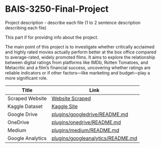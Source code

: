 # BAIS-3250-Final-Project

Project description - describe each file (1 to 2 sentence description describing each file)

This part if for providng info about the project. 

The main point of this project is to investigate whether critically acclaimed and highly rated movies actually perform better at the box office compared to average-rated, widely promoted films. It aims to explore the relationship between digital ratings from platforms like IMDb, Rotten Tomatoes, and Metacritic and a film’s financial success, uncovering whether ratings are reliable indicators or if other factors—like marketing and budget—play a more significant role.

| Title | Link |
| ------ | ------ |
| Scraped Website | [Website Scraped][PlDb] |
| Kaggle Dataset | [Kaggle Site][PlGh] |
| Google Drive | [plugins/googledrive/README.md][PlGd] |
| OneDrive | [plugins/onedrive/README.md][PlOd] |
| Medium | [plugins/medium/README.md][PlMe] |
| Google Analytics | [plugins/googleanalytics/README.md][PlGa] |

   [PlDb]: <https://www.movierankings.net/README.md>
   [PlGh]: <https://www.kaggle.com/datasets/dahvid/movie-budgets-and-revenues/README.md>
   [PlGd]: <https://github.com/joemccann/dillinger/tree/master/plugins/googledrive/README.md>
   [PlOd]: <https://github.com/joemccann/dillinger/tree/master/plugins/onedrive/README.md>
   [PlMe]: <https://github.com/joemccann/dillinger/tree/master/plugins/medium/README.md>
   [PlGa]: <https://github.com/RahulHP/dillinger/blob/master/plugins/googleanalytics/README.md>
